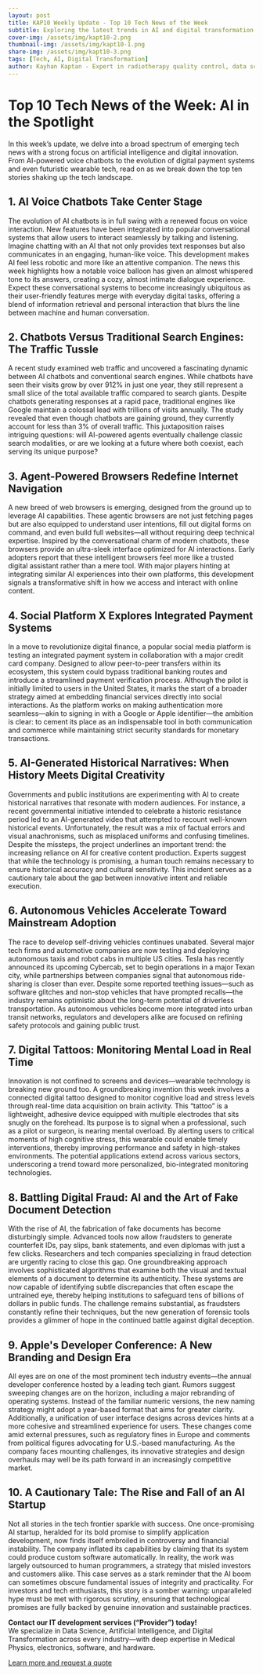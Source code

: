 ```yaml
---
layout: post
title: KAP10 Weekly Update - Top 10 Tech News of the Week
subtitle: Exploring the latest trends in AI and digital transformation across industries
cover-img: /assets/img/kapt10-2.png  
thumbnail-img: /assets/img/kapt10-1.png  
share-img: /assets/img/kapt10-3.png  
tags: [Tech, AI, Digital Transformation]
author: Kayhan Kaptan - Expert in radiotherapy quality control, data science and automation
---
```


# Top 10 Tech News of the Week: AI in the Spotlight

In this week’s update, we delve into a broad spectrum of emerging tech news with a strong focus on artificial intelligence and digital innovation. From AI-powered voice chatbots to the evolution of digital payment systems and even futuristic wearable tech, read on as we break down the top ten stories shaking up the tech landscape.

## 1. AI Voice Chatbots Take Center Stage
The evolution of AI chatbots is in full swing with a renewed focus on voice interaction. New features have been integrated into popular conversational systems that allow users to interact seamlessly by talking and listening. Imagine chatting with an AI that not only provides text responses but also communicates in an engaging, human-like voice. This development makes AI feel less robotic and more like an attentive companion. The news this week highlights how a notable voice balloon has given an almost whispered tone to its answers, creating a cozy, almost intimate dialogue experience. Expect these conversational systems to become increasingly ubiquitous as their user-friendly features merge with everyday digital tasks, offering a blend of information retrieval and personal interaction that blurs the line between machine and human conversation.

## 2. Chatbots Versus Traditional Search Engines: The Traffic Tussle
A recent study examined web traffic and uncovered a fascinating dynamic between AI chatbots and conventional search engines. While chatbots have seen their visits grow by over 912% in just one year, they still represent a small slice of the total available traffic compared to search giants. Despite chatbots generating responses at a rapid pace, traditional engines like Google maintain a colossal lead with trillions of visits annually. The study revealed that even though chatbots are gaining ground, they currently account for less than 3% of overall traffic. This juxtaposition raises intriguing questions: will AI-powered agents eventually challenge classic search modalities, or are we looking at a future where both coexist, each serving its unique purpose?

## 3. Agent-Powered Browsers Redefine Internet Navigation
A new breed of web browsers is emerging, designed from the ground up to leverage AI capabilities. These agentic browsers are not just fetching pages but are also equipped to understand user intentions, fill out digital forms on command, and even build full websites—all without requiring deep technical expertise. Inspired by the conversational charm of modern chatbots, these browsers provide an ultra-sleek interface optimized for AI interactions. Early adopters report that these intelligent browsers feel more like a trusted digital assistant rather than a mere tool. With major players hinting at integrating similar AI experiences into their own platforms, this development signals a transformative shift in how we access and interact with online content.

## 4. Social Platform X Explores Integrated Payment Systems
In a move to revolutionize digital finance, a popular social media platform is testing an integrated payment system in collaboration with a major credit card company. Designed to allow peer-to-peer transfers within its ecosystem, this system could bypass traditional banking routes and introduce a streamlined payment verification process. Although the pilot is initially limited to users in the United States, it marks the start of a broader strategy aimed at embedding financial services directly into social interactions. As the platform works on making authentication more seamless—akin to signing in with a Google or Apple identifier—the ambition is clear: to cement its place as an indispensable tool in both communication and commerce while maintaining strict security standards for monetary transactions.

## 5. AI-Generated Historical Narratives: When History Meets Digital Creativity
Governments and public institutions are experimenting with AI to create historical narratives that resonate with modern audiences. For instance, a recent governmental initiative intended to celebrate a historic resistance period led to an AI-generated video that attempted to recount well-known historical events. Unfortunately, the result was a mix of factual errors and visual anachronisms, such as misplaced uniforms and confusing timelines. Despite the missteps, the project underlines an important trend: the increasing reliance on AI for creative content production. Experts suggest that while the technology is promising, a human touch remains necessary to ensure historical accuracy and cultural sensitivity. This incident serves as a cautionary tale about the gap between innovative intent and reliable execution.

## 6. Autonomous Vehicles Accelerate Toward Mainstream Adoption
The race to develop self-driving vehicles continues unabated. Several major tech firms and automotive companies are now testing and deploying autonomous taxis and robot cabs in multiple US cities. Tesla has recently announced its upcoming Cybercab, set to begin operations in a major Texan city, while partnerships between companies signal that autonomous ride-sharing is closer than ever. Despite some reported teething issues—such as software glitches and non-stop vehicles that have prompted recalls—the industry remains optimistic about the long-term potential of driverless transportation. As autonomous vehicles become more integrated into urban transit networks, regulators and developers alike are focused on refining safety protocols and gaining public trust.

## 7. Digital Tattoos: Monitoring Mental Load in Real Time
Innovation is not confined to screens and devices—wearable technology is breaking new ground too. A groundbreaking invention this week involves a connected digital tattoo designed to monitor cognitive load and stress levels through real-time data acquisition on brain activity. This “tattoo” is a lightweight, adhesive device equipped with multiple electrodes that sits snugly on the forehead. Its purpose is to signal when a professional, such as a pilot or surgeon, is nearing mental overload. By alerting users to critical moments of high cognitive stress, this wearable could enable timely interventions, thereby improving performance and safety in high-stakes environments. The potential applications extend across various sectors, underscoring a trend toward more personalized, bio-integrated monitoring technologies.

## 8. Battling Digital Fraud: AI and the Art of Fake Document Detection
With the rise of AI, the fabrication of fake documents has become disturbingly simple. Advanced tools now allow fraudsters to generate counterfeit IDs, pay slips, bank statements, and even diplomas with just a few clicks. Researchers and tech companies specializing in fraud detection are urgently racing to close this gap. One groundbreaking approach involves sophisticated algorithms that examine both the visual and textual elements of a document to determine its authenticity. These systems are now capable of identifying subtle discrepancies that often escape the untrained eye, thereby helping institutions to safeguard tens of billions of dollars in public funds. The challenge remains substantial, as fraudsters constantly refine their techniques, but the new generation of forensic tools provides a glimmer of hope in the continued battle against digital deception.

## 9. Apple's Developer Conference: A New Branding and Design Era
All eyes are on one of the most prominent tech industry events—the annual developer conference hosted by a leading tech giant. Rumors suggest sweeping changes are on the horizon, including a major rebranding of operating systems. Instead of the familiar numeric versions, the new naming strategy might adopt a year-based format that aims for greater clarity. Additionally, a unification of user interface designs across devices hints at a more cohesive and streamlined experience for users. These changes come amid external pressures, such as regulatory fines in Europe and comments from political figures advocating for U.S.-based manufacturing. As the company faces mounting challenges, its innovative strategies and design overhauls may well be its path forward in an increasingly competitive market.

## 10. A Cautionary Tale: The Rise and Fall of an AI Startup
Not all stories in the tech frontier sparkle with success. One once-promising AI startup, heralded for its bold promise to simplify application development, now finds itself embroiled in controversy and financial instability. The company inflated its capabilities by claiming that its system could produce custom software automatically. In reality, the work was largely outsourced to human programmers, a strategy that misled investors and customers alike. This case serves as a stark reminder that the AI boom can sometimes obscure fundamental issues of integrity and practicality. For investors and tech enthusiasts, this story is a somber warning: unparalleled hype must be met with rigorous scrutiny, ensuring that technological promises are fully backed by genuine innovation and sustainable practices.

**Contact our IT development services (“Provider”) today!**  
We specialize in Data Science, Artificial Intelligence, and Digital Transformation across every industry—with deep expertise in Medical Physics, electronics, software, and hardware.

[Learn more and request a quote](https://kaptandatasolutions.github.io/pricing/)  